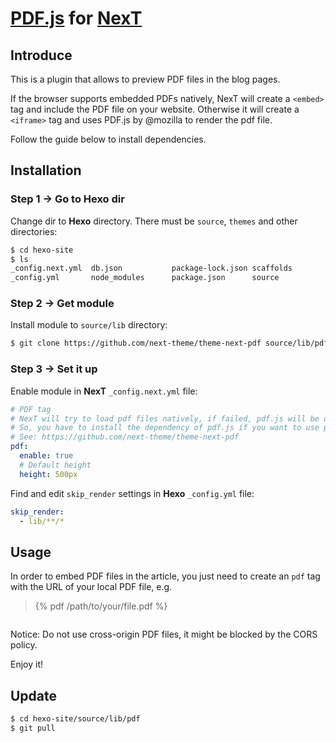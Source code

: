 # [PDF.js](https://github.com/mozilla/pdf.js) for [NexT](https://github.com/next-theme/hexo-theme-next)

## Introduce

This is a plugin that allows to preview PDF files in the blog pages.

If the browser supports embedded PDFs natively, NexT will create a `<embed>` tag and include the PDF file on your website. Otherwise it will create a `<iframe>` tag and uses PDF.js by @mozilla to render the pdf file.

Follow the guide below to install dependencies.

## Installation

### Step 1 &rarr; Go to Hexo dir

Change dir to **Hexo** directory. There must be `source`, `themes` and other directories:

```sh
$ cd hexo-site
$ ls
_config.next.yml  db.json           package-lock.json scaffolds         themes
_config.yml       node_modules      package.json      source
```

### Step 2 &rarr; Get module

Install module to `source/lib` directory:

```sh
$ git clone https://github.com/next-theme/theme-next-pdf source/lib/pdf
```

### Step 3 &rarr; Set it up

Enable module in **NexT** `_config.next.yml` file:

```yml
# PDF tag
# NexT will try to load pdf files natively, if failed, pdf.js will be used.
# So, you have to install the dependency of pdf.js if you want to use pdf tag and make it available to all browsers.
# See: https://github.com/next-theme/theme-next-pdf
pdf:
  enable: true
  # Default height
  height: 500px
```

Find and edit `skip_render` settings in **Hexo** `_config.yml` file:

```yml
skip_render:
  - lib/**/*
```

## Usage

In order to embed PDF files in the article, you just need to create an `pdf` tag with the URL of your local PDF file, e.g.
> {% pdf /path/to/your/file.pdf %}
```

```
Notice: Do not use cross-origin PDF files, it might be blocked by the CORS policy.

Enjoy it!

## Update

```sh
$ cd hexo-site/source/lib/pdf
$ git pull
```
